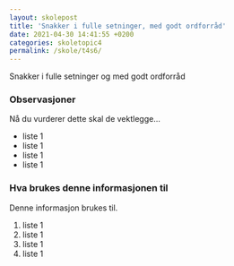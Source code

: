 ```yaml
---
layout: skolepost
title: 'Snakker i fulle setninger, med godt ordforråd'
date: 2021-04-30 14:41:55 +0200
categories: skoletopic4
permalink: /skole/t4s6/
---
```


Snakker i fulle setninger og med godt ordforråd

### Observasjoner

Nå du vurderer dette skal de vektlegge...

- liste 1
- liste 1
- liste 1
- liste 1

### Hva brukes denne informasjonen til

Denne informasjon brukes til.

1. liste 1
2. liste 1
3. liste 1
4. liste 1

